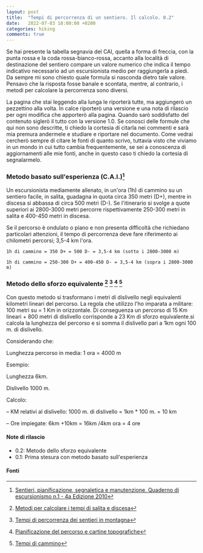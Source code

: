 ```yaml
---
layout: post
title:  "Tempi di percorrenza di un sentiero. Il calcolo. 0.2"
date:   2022-07-03 18:00:00 +0200
categories: hiking
comments: true
---
```


Se hai presente la tabella segnavia del CAI, quella a forma di freccia, con la punta rossa e la coda rossa-bianco-rossa, accanto alla località di destinazione del sentiero compare un valore numerico che indica il tempo indicativo necessario ad un escursionista medio per raggiungerla a piedi. Da sempre mi sono chiesto quale formula si nasconda dietro tale valore. Pensavo che la risposta fosse banale e scontata, mentre, al contrario, i metodi per calcolare la percorrenza sono diversi. 

La pagina che stai leggendo alla lunga le riporterà tutte, ma aggiungerò un pezzettino alla volta. In calce riporterò una versione e una nota di rilascio per ogni modifica che apporterò alla pagina. Quando sarò soddisfatto del contenuto siglerò il tutto con la versione 1.0. Se conosci delle formule che qui non sono descritte, ti chiedo la cortesia di citarla nei commenti e sarà mia premura andermele e studiare e riportare nel documento. Come vedrai cercherò sempre di citare le fonti di quanto scrivo, tuttavia visto che viviamo in un mondo in cui tutto cambia frequentemente, se sei a conoscenza di aggiornamenti alle mie fonti, anche in questo caso ti chiedo la cortesia di segnalarmelo. 

### Metodo basato sull'esperienza (C.A.I.)[^1]

Un escursionista mediamente allenato, in un'ora (1h) di cammino su un sentiero facile, in salita, guadagna in quota circa 350 metri (D+), mentre in discesa si abbassa di circa 500 metri (D-). Se l'itinerario si svolge a quote superiori ai 2800-3000 metri percorre rispettivamente 250-300 metri in salita e 400-450 metri in discesa.

Se il percorso è ondulato o piano e non presenta difficoltà che richiedano particolari attenzioni, il tempo di percorrenza deve fare riferimento ai chilometri percorsi; 3,5-4 km l'ora.

```1h di cammino = 350 D+ = 500 D- = 3,5-4 km (sotto i 2800-3000 m)```

```1h di cammino = 250-300 D+ = 400-450 D- = 3,5-4 km (sopra i 2800-3000 m) ```

### Metodo dello sforzo equivalente [^2] [^3] [^4] [^5]

Con questo metodo si trasformano i metri di dislivello negli equivalenti kilometri lineari del percorso. La regola che utilizzo l'ho imparata a militare: 100 metri su = 1 Km in orizzontale. Di conseguenza un percorso di 15 Km lineari + 800 metri di dislivello corrisponde a 23 Km di sforzo equivalente.si calcola la lunghezza del percorso e si somma il dislivello pari a 1km ogni 100 m. di dislivello.

Considerando che:

Lunghezza percorso in media: 1 ora = 4000 m

Esempio:

Lunghezza 6km.

Dislivello 1000 m.

Calcolo:

– KM relativi al dislivello: 1000 m. di dislivello = 1km * 100 m. = 10 km

– Ore impiegate: 6km +10km = 16km /4km ora = 4 ore

#### Note di rilascio

- 0.2: Metodo dello sforzo equivalente
- 0.1: Prima stesura con metodo basato sull'esperienza

#### Fonti

[^1]: [Sentieri, pianificazione, segnaletica e manutenzione. Quaderno di escursionismo n.1 - 4a Edizione 2010][quaderno-escursionismo]
[^2]: [Metodi per calcolare i tempi di salita e discesa][sognando-un-4000]
[^3]: [Tempi di percorrenza dei sentieri in montagna][le-dolomiti-raccontano]
[^4]: [Pianificazione del percorso e cartine topografiche][overblog]
[^5]: [Tempi di cammino][girovagando]

[quaderno-escursionismo]: https://www.cai.it/wp-content/uploads/2018/12/8-1-Quaderno_1_2010.pdf
[sognando-un-4000]: https://www.sognandoun4000.it/index.php/calcolare-i-tempi-empiricamente-2
[le-dolomiti-raccontano]: http://www.ledolomitiraccontano.it/tempi-di-percorrenza-dei-sentieri-in-montagna
[overblog]: http://montagnaticino.over-blog.com/pages/Pianificazione_del_percorso_e_cartine_topografiche-684396.html
[girovagando]: https://www.girovagando.net/abbigliamento-tempi-temperature-escursioni-montagna/
